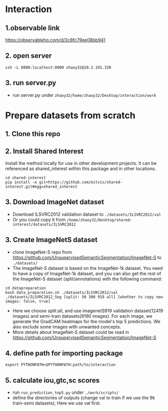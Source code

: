 # Interaction 

## 1.observable link
https://observablehq.com/d/2c8fc79ee08bb941
## 2. open server
```ssh -L 8000:localhost:8000 zhaoy32@10.2.191.150```
## 3. run server.py
* run server.py under ```zhaoy32/home/zhaoy32/Desktop/interaction/work```

# Prepare datasets from scratch
## 1. Clone this repo
## 2. Install Shared Interest 
Install the method locally for use in other development projects. It can be referenced as shared_interest within this package and in other locations.
```
cd shared-interest
pip install -e git+https://github.com/mitvis/shared-interest.git#egg=shared_interest
```
## 3. Download ImageNet dataset
* Download ILSVRC2012 validation dataset to ```./datasets/ILSVRC2012/val```  
* Or you could copy it from ```/home/zhaoy32/Desktop/shared-interest/datasets/ILSVRC2012```   
## 3. Create ImageNetS dataset
* clone ImageNet-S repo from https://github.com/UnsupervisedSemanticSegmentation/ImageNet-S to ```./datasets/```
* The ImageNet-S dataset is based on the ImageNet-1k dataset. You need to have a copy of ImageNet-1k dataset, and you can also get the rest of the ImageNet-S dataset (split/annotations) with the following command:
```
cd datapreparation
bash data_preparation.sh ./datasets/ILSVRC2012/val ./datasets/ILSVRC2012_Seg [split: 50 300 919 all] [whether to copy new images: false, true]
```
* Here we choose split:all, and use imagenetS919 validation dataset(12419 images) and semi-train datasets(9190 images). For each image, we generate the GradCAM heatmaps for the model's top 5 predictions. We also exclude some images with unwanted concepts.
* More details about ImageNet-S dataset could be read in https://github.com/UnsupervisedSemanticSegmentation/ImageNet-S

## 4. define path for importing package
```export PYTHONPATH=$PYTHONPATH:path/to/interaction```

## 5. calculate iou,gtc,sc scores 
* run ```run_prediction_top5.py``` under ```./work/scripts/```
* define the directories of outputs (change val to train if we use the 9k train-semi datasets); Here we use val first.

